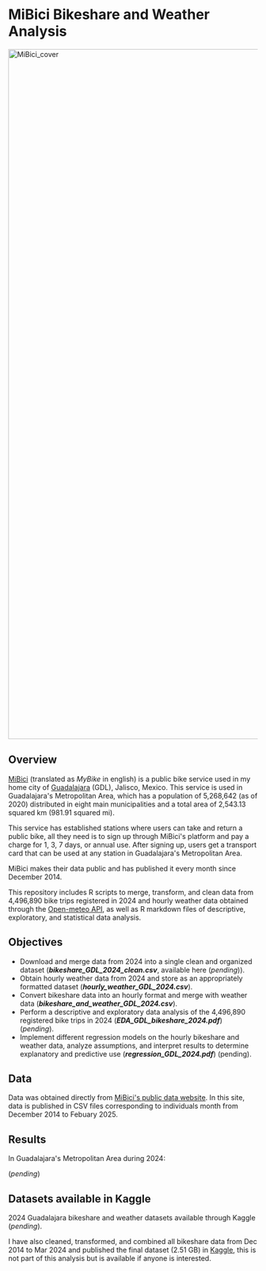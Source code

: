 # MiBici Bikeshare and Weather Analysis
<img width="1395" alt="MiBici_cover" src="https://github.com/user-attachments/assets/9e28c5f1-2d7d-47e8-8efa-8e301536e5af" />

## Overview

[MiBici](https://www.mibici.net/) (translated as *MyBike* in english) is a public bike service used in my home city of [Guadalajara](https://en.wikipedia.org/wiki/Guadalajara) (GDL), Jalisco, Mexico. This service is used in Guadalajara's Metropolitan Area, which has a population of 5,268,642 (as of 2020) distributed in eight main municipalities and a total area of 2,543.13 squared km (981.91 squared mi).

This service has established stations where users can take and return a public bike, all they need is to sign up through MiBici's platform and pay a charge for 1, 3, 7 days, or annual use. After signing up, users get a transport card that can be used at any station in Guadalajara's Metropolitan Area.

MiBici makes their data public and has published it every month since December 2014.

This repository includes R scripts to merge, transform, and clean data from 4,496,890 bike trips registered in 2024 and hourly weather data obtained through the [Open-meteo API](https://open-meteo.com/), as well as R markdown files of descriptive, exploratory, and statistical data analysis. 

## Objectives

- Download and merge data from 2024 into a single clean and organized dataset (_**bikeshare_GDL_2024_clean.csv**_, available here (*pending*)).
- Obtain hourly weather data from 2024 and store as an appropriately formatted dataset (_**hourly_weather_GDL_2024.csv**_).
- Convert bikeshare data into an hourly format and merge with weather data (_**bikeshare_and_weather_GDL_2024.csv**_).
- Perform a descriptive and exploratory data analysis of the 4,496,890 registered bike trips in 2024 (_**EDA_GDL_bikeshare_2024.pdf**_) (*pending*).
- Implement different regression models on the hourly bikeshare and weather data, analyze assumptions, and interpret results to determine explanatory and predictive use (_**regression_GDL_2024.pdf**_) (pending). 

## Data

Data was obtained directly from [MiBici's public data website](https://www.mibici.net/es/datos-abiertos/). In this site, data is published in CSV files corresponding to individuals month from December 2014 to Febuary 2025. 

## Results

In Guadalajara's Metropolitan Area during 2024:

(*pending*)

## Datasets available in Kaggle

2024 Guadalajara bikeshare and weather datasets available through Kaggle (*pending*). 

I have also cleaned, transformed, and combined all bikeshare data from Dec 2014 to Mar 2024 and published the final dataset (2.51 GB) in [Kaggle](https://www.kaggle.com/datasets/sebastianquirarte/over-9-years-of-real-public-bike-use-data-mibici), this is not part of this analysis but is available if anyone is interested.
